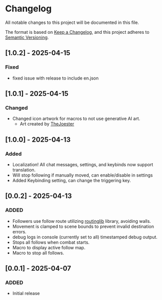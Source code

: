 # Changelog

All notable changes to this project will be documented in this file.

The format is based on [Keep a Changelog](https://keepachangelog.com/en/1.1.0/),
and this project adheres to [Semantic Versioning](https://semver.org/spec/v2.0.0.html).

## [1.0.2] - 2025-04-15
### Fixed
- fixed issue with release to include en.json

## [1.0.1] - 2025-04-15
### Changed
- Changed icon artwork for macros to not use generative AI art. 
  - Art created by [TheJoester](https://github.com/thejoester/)

## [1.0.0] - 2025-04-13
### Added
- Localization! All chat messages, settings, and keybinds now support translation.
- Will stop following if manually moved, can enable/disable in settings
- Added Keybinding setting, can change the triggering key.

## [0.0.2] - 2025-04-13
### ADDED
- Followers use follow route utilizing [routinglib](https://github.com/manuelVo/foundryvtt-routinglib) library, avoiding walls.
- Movement is clamped to scene bounds to prevent invalid destination errors.
- debug logs in console (currently set to all) timestamped debug output.
- Stops all follows when combat starts.
- Macro to display active follow map. 
- Macro to stop all follows. 

## [0.0.1] - 2025-04-07
### ADDED
- Initial release

